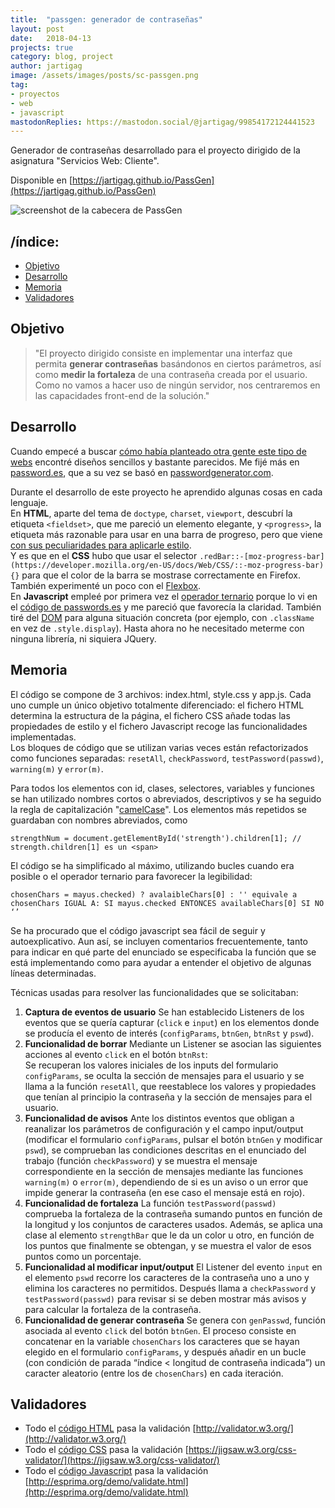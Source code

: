 ```yaml
---
title:  "passgen: generador de contraseñas"
layout: post
date:   2018-04-13
projects: true
category: blog, project
author: jartigag
image: /assets/images/posts/sc-passgen.png
tag:
- proyectos
- web
- javascript
mastodonReplies: https://mastodon.social/@jartigag/99854172124441523
---
```


Generador de contraseñas desarrollado para el proyecto dirigido de la asignatura "Servicios Web: Cliente".

Disponible en [https://jartigag.github.io/PassGen](https://jartigag.github.io/PassGen)  

![screenshot de la cabecera de PassGen]({{site.baseurl}}/assets/images/posts/sc-passgen.png)

## /índice:
- [Objetivo](#objetivo)
- [Desarrollo](#desarrollo)
- [Memoria](#memoria)
- [Validadores](#validadores)

## Objetivo

> "El proyecto dirigido consiste en implementar una interfaz que permita **generar contraseñas** 
> basándonos en ciertos parámetros, así como **medir la fortaleza** de una contraseña
> creada por el usuario. Como no vamos a hacer uso de ningún servidor, 
> nos centraremos en las capacidades front-end de la solución."

## Desarrollo

Cuando empecé a buscar [cómo había planteado otra gente este tipo de webs](https://duckduckgo.com/?q=password+generator&ia=answer) encontré diseños sencillos y bastante parecidos. Me fijé más en [password.es](https://password.es/), que a su vez se basó en [passwordgenerator.com](http://www.freepasswordgenerator.com/).

Durante el desarrollo de este proyecto he aprendido algunas cosas en cada lenguaje.  
En **HTML**, aparte del tema de `doctype`, `charset`, `viewport`, descubrí la etiqueta `<fieldset>`, que me pareció un elemento elegante, y `<progress>`, la etiqueta más razonable para usar en una barra de progreso, pero que viene [con sus peculiaridades para aplicarle estilo](https://css-tricks.com/html5-progress-element/).  
Y es que en el **CSS** hubo que usar el selector `.redBar::-[moz-progress-bar](https://developer.mozilla.org/en-US/docs/Web/CSS/::-moz-progress-bar){}` para que el color de la barra se mostrase correctamente en Firefox. También experimenté un poco con el [Flexbox](https://www.w3schools.com/csS/css3_flexbox.asp).  
En **Javascript** empleé por primera vez el [operador ternario](https://es.wikipedia.org/wiki/Operador_ternario) porque lo vi en el [código de passwords.es](https://password.es/en/js/script.js) y me pareció que favorecía la claridad. También tiré del [DOM](https://www.w3schools.com/js/js_htmldom.asp) para alguna situación concreta (por ejemplo, con `.className` en vez de `.style.display`). Hasta ahora no he necesitado meterme con ninguna librería, ni siquiera JQuery.

## Memoria

El código se compone de 3 archivos: index.html, style.css y app.js. Cada uno cumple un único objetivo totalmente diferenciado: el fichero HTML determina la estructura de la página, el fichero CSS añade todas las propiedades de estilo y el fichero Javascript recoge las funcionalidades implementadas.  
Los bloques de código que se utilizan varias veces están refactorizados como funciones separadas:
`resetAll`, `checkPassword`, `testPassword(passwd)`, `warning(m)` y `error(m)`.

Para todos los elementos con id, clases, selectores, variables y funciones se han utilizado nombres cortos o abreviados, descriptivos y se ha seguido la regla de capitalización "[camelCase](https://es.wikipedia.org/wiki/CamelCase)". Los elementos más repetidos se guardaban con nombres abreviados, como  
```
strengthNum = document.getElementById('strength').children[1]; // strength.children[1] es un <span>
```
El código se ha simplificado al máximo, utilizando bucles cuando era posible o el operador ternario para favorecer la legibilidad:  
```
chosenChars = mayus.checked) ? avalaibleChars[0] : '' equivale a
chosenChars IGUAL A: SI mayus.checked ENTONCES availableChars[0] SI NO ‘’
```
Se ha procurado que el código javascript sea fácil de seguir y autoexplicativo. Aun así, se incluyen comentarios frecuentemente, tanto para indicar en qué parte del enunciado se especificaba la función que se está implementando como para ayudar a entender el objetivo de algunas líneas determinadas.

Técnicas usadas para resolver las funcionalidades que se solicitaban:
1. **Captura de eventos de usuario**
Se han establecido Listeners de los eventos que se quería capturar (`click` e `input`) en los elementos donde se producía el evento de interés (`configParams`, `btnGen`, `btnRst` y `pswd`).
2. **Funcionalidad de borrar**
Mediante un Listener se asocian las siguientes acciones al evento `click` en el botón `btnRst`:  
Se recuperan los valores iniciales de los inputs del formulario `configParams`, se oculta la sección de mensajes para el usuario y se llama a la función `resetAll`, que reestablece los valores y propiedades que tenían al principio la contraseña y la sección de mensajes para el usuario.
3. **Funcionalidad de avisos**
Ante los distintos eventos que obligan a reanalizar los parámetros de configuración y el campo input/output (modificar el formulario `configParams`, pulsar el botón `btnGen` y modificar `pswd`), se comprueban las condiciones descritas en el enunciado del trabajo (función `checkPassword`) y se muestra el mensaje correspondiente en la sección de mensajes mediante las funciones `warning(m)` o `error(m)`, dependiendo de si es un aviso o un error que impide generar la contraseña (en ese caso el mensaje está en rojo).
4. **Funcionalidad de fortaleza**
La función `testPassword(passwd)` comprueba la fortaleza de la contraseña sumando puntos en función de la longitud y los conjuntos de caracteres usados. Además, se aplica una clase al elemento `strengthBar` que le da un color u otro, en función de los puntos que finalmente se obtengan, y se muestra el valor de esos puntos como un porcentaje.
5. **Funcionalidad al modificar input/output**
El Listener del evento `input` en el elemento `pswd` recorre los caracteres de la contraseña uno a uno y elimina los caracteres no permitidos. Después llama a `checkPassword` y `testPassword(passwd)` para revisar si se deben mostrar más avisos y para calcular la fortaleza de la contraseña.
6. **Funcionalidad de generar contraseña**
Se genera con `genPasswd`, función asociada al evento `click` del botón `btnGen`. El proceso consiste en concatenar en la variable `chosenChars` los caracteres que se hayan elegido en el formulario `configParams`, y después añadir en un bucle (con condición de parada “índice < longitud de contraseña indicada”) un caracter aleatorio (entre los de `chosenChars`) en cada iteración.

## Validadores

- Todo el [código HTML](https://github.com/jartigag/PassGen/blob/master/index.html) pasa la validación [http://validator.w3.org/](http://validator.w3.org/)
- Todo el [código CSS](https://github.com/jartigag/PassGen/blob/master/assets/style.css) pasa la validación [https://jigsaw.w3.org/css-validator/](https://jigsaw.w3.org/css-validator/)
- Todo el [código Javascript](https://github.com/jartigag/PassGen/blob/master/assets/app.js) pasa la validación [http://esprima.org/demo/validate.html](http://esprima.org/demo/validate.html)

